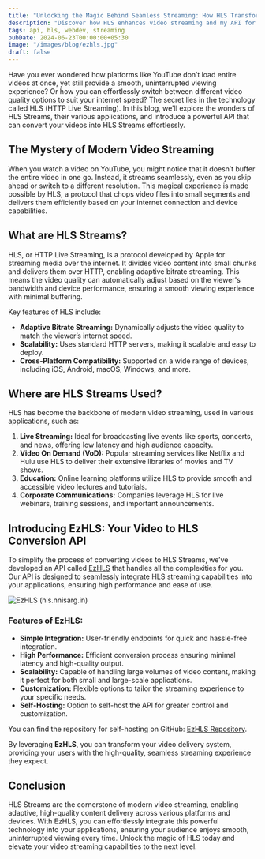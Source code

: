 ```yaml
---
title: "Unlocking the Magic Behind Seamless Streaming: How HLS Transforms Video Delivery"
description: "Discover how HLS enhances video streaming and my API for effortless video-to-HLS conversion."
tags: api, hls, webdev, streaming
pubDate: 2024-06-23T00:00:00+05:30
image: "/images/blog/ezhls.jpg"
draft: false
---
```


Have you ever wondered how platforms like YouTube don’t load entire videos at once, yet still provide a smooth, uninterrupted viewing experience? Or how you can effortlessly switch between different video quality options to suit your internet speed? The secret lies in the technology called HLS (HTTP Live Streaming). In this blog, we'll explore the wonders of HLS Streams, their various applications, and introduce a powerful API that can convert your videos into HLS Streams effortlessly.

## The Mystery of Modern Video Streaming

When you watch a video on YouTube, you might notice that it doesn’t buffer the entire video in one go. Instead, it streams seamlessly, even as you skip ahead or switch to a different resolution. This magical experience is made possible by HLS, a protocol that chops video files into small segments and delivers them efficiently based on your internet connection and device capabilities.

## What are HLS Streams?

HLS, or HTTP Live Streaming, is a protocol developed by Apple for streaming media over the internet. It divides video content into small chunks and delivers them over HTTP, enabling adaptive bitrate streaming. This means the video quality can automatically adjust based on the viewer's bandwidth and device performance, ensuring a smooth viewing experience with minimal buffering.

Key features of HLS include:

- **Adaptive Bitrate Streaming:** Dynamically adjusts the video quality to match the viewer’s internet speed.
- **Scalability:** Uses standard HTTP servers, making it scalable and easy to deploy.
- **Cross-Platform Compatibility:** Supported on a wide range of devices, including iOS, Android, macOS, Windows, and more.

## Where are HLS Streams Used?

HLS has become the backbone of modern video streaming, used in various applications, such as:

1. **Live Streaming:** Ideal for broadcasting live events like sports, concerts, and news, offering low latency and high audience capacity.
2. **Video On Demand (VoD):** Popular streaming services like Netflix and Hulu use HLS to deliver their extensive libraries of movies and TV shows.
3. **Education:** Online learning platforms utilize HLS to provide smooth and accessible video lectures and tutorials.
4. **Corporate Communications:** Companies leverage HLS for live webinars, training sessions, and important announcements.

## Introducing EzHLS: Your Video to HLS Conversion API

To simplify the process of converting videos to HLS Streams, we’ve developed an API called [EzHLS](https://hls.nnisarg.in) that handles all the complexities for you. Our API is designed to seamlessly integrate HLS streaming capabilities into your applications, ensuring high performance and ease of use.

![EzHLS (hls.nnisarg.in)](https://nnisarg.in/images/blog/ezhls.jpg)

### Features of EzHLS:

- **Simple Integration:** User-friendly endpoints for quick and hassle-free integration.
- **High Performance:** Efficient conversion process ensuring minimal latency and high-quality output.
- **Scalability:** Capable of handling large volumes of video content, making it perfect for both small and large-scale applications.
- **Customization:** Flexible options to tailor the streaming experience to your specific needs.
- **Self-Hosting:** Option to self-host the API for greater control and customization.

You can find the repository for self-hosting on GitHub: [EzHLS Repository](https://github.com/hect1k/ezhls).

By leveraging **EzHLS**, you can transform your video delivery system, providing your users with the high-quality, seamless streaming experience they expect.

## Conclusion

HLS Streams are the cornerstone of modern video streaming, enabling adaptive, high-quality content delivery across various platforms and devices. With EzHLS, you can effortlessly integrate this powerful technology into your applications, ensuring your audience enjoys smooth, uninterrupted viewing every time. Unlock the magic of HLS today and elevate your video streaming capabilities to the next level.
